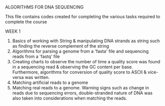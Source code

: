 ALGORITHMS FOR DNA SEQUENCING

This file contains codes created for completing the various tasks required to complete the course

WEEK 1
1. Basics of working with String & manipulating DNA strands as string such as finding the reverse complement of the string
2. Algorithms for parsing a genome from a 'fasta' file and sequencing reads from a 'fastq' file
3. Creating charts to observe the number of time a quality score was found in a sequencing read & observing the GC content per base. Furthermore, algorithms for conversion of quality score to ASCII & vice-versa was written.
4. Matching artificial reads to a genome
5. Matching real reads to a genome. Warning signs such as change in reads due to sequencing errors, double-stranded nature of DNA was also taken into considerations when matching the reads.